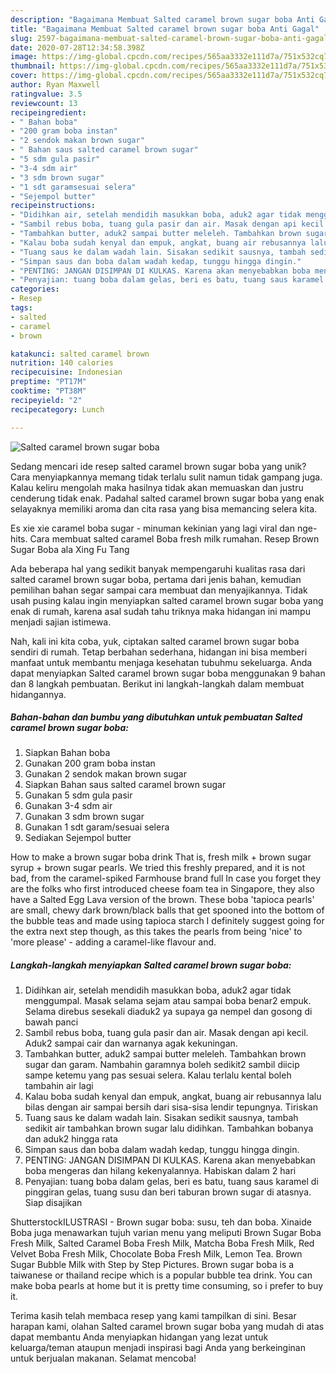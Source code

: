 ```yaml
---
description: "Bagaimana Membuat Salted caramel brown sugar boba Anti Gagal"
title: "Bagaimana Membuat Salted caramel brown sugar boba Anti Gagal"
slug: 2597-bagaimana-membuat-salted-caramel-brown-sugar-boba-anti-gagal
date: 2020-07-28T12:34:58.398Z
image: https://img-global.cpcdn.com/recipes/565aa3332e111d7a/751x532cq70/salted-caramel-brown-sugar-boba-foto-resep-utama.jpg
thumbnail: https://img-global.cpcdn.com/recipes/565aa3332e111d7a/751x532cq70/salted-caramel-brown-sugar-boba-foto-resep-utama.jpg
cover: https://img-global.cpcdn.com/recipes/565aa3332e111d7a/751x532cq70/salted-caramel-brown-sugar-boba-foto-resep-utama.jpg
author: Ryan Maxwell
ratingvalue: 3.5
reviewcount: 13
recipeingredient:
- " Bahan boba"
- "200 gram boba instan"
- "2 sendok makan brown sugar"
- " Bahan saus salted caramel brown sugar"
- "5 sdm gula pasir"
- "3-4 sdm air"
- "3 sdm brown sugar"
- "1 sdt garamsesuai selera"
- "Sejempol butter"
recipeinstructions:
- "Didihkan air, setelah mendidih masukkan boba, aduk2 agar tidak menggumpal. Masak selama sejam atau sampai boba benar2 empuk. Selama direbus sesekali diaduk2 ya supaya ga nempel dan gosong di bawah panci"
- "Sambil rebus boba, tuang gula pasir dan air. Masak dengan api kecil. Aduk2 sampai cair dan warnanya agak kekuningan."
- "Tambahkan butter, aduk2 sampai butter meleleh. Tambahkan brown sugar dan garam. Nambahin garamnya boleh sedikit2 sambil diicip sampe ketemu yang pas sesuai selera. Kalau terlalu kental boleh tambahin air lagi"
- "Kalau boba sudah kenyal dan empuk, angkat, buang air rebusannya lalu bilas dengan air sampai bersih dari sisa-sisa lendir tepungnya. Tiriskan"
- "Tuang saus ke dalam wadah lain. Sisakan sedikit sausnya, tambah sedikit air tambahkan brown sugar lalu didihkan. Tambahkan bobanya dan aduk2 hingga rata"
- "Simpan saus dan boba dalam wadah kedap, tunggu hingga dingin."
- "PENTING: JANGAN DISIMPAN DI KULKAS. Karena akan menyebabkan boba mengeras dan hilang kekenyalannya. Habiskan dalam 2 hari"
- "Penyajian: tuang boba dalam gelas, beri es batu, tuang saus karamel di pinggiran gelas, tuang susu dan beri taburan brown sugar di atasnya. Siap disajikan"
categories:
- Resep
tags:
- salted
- caramel
- brown

katakunci: salted caramel brown 
nutrition: 140 calories
recipecuisine: Indonesian
preptime: "PT17M"
cooktime: "PT38M"
recipeyield: "2"
recipecategory: Lunch

---
```



![Salted caramel brown sugar boba](https://img-global.cpcdn.com/recipes/565aa3332e111d7a/751x532cq70/salted-caramel-brown-sugar-boba-foto-resep-utama.jpg)

Sedang mencari ide resep salted caramel brown sugar boba yang unik? Cara menyiapkannya memang tidak terlalu sulit namun tidak gampang juga. Kalau keliru mengolah maka hasilnya tidak akan memuaskan dan justru cenderung tidak enak. Padahal salted caramel brown sugar boba yang enak selayaknya memiliki aroma dan cita rasa yang bisa memancing selera kita.

Es xie xie caramel boba sugar - minuman kekinian yang lagi viral dan nge-hits. Cara membuat salted caramel Boba fresh milk rumahan. Resep Brown Sugar Boba ala Xing Fu Tang

Ada beberapa hal yang sedikit banyak mempengaruhi kualitas rasa dari salted caramel brown sugar boba, pertama dari jenis bahan, kemudian pemilihan bahan segar sampai cara membuat dan menyajikannya. Tidak usah pusing kalau ingin menyiapkan salted caramel brown sugar boba yang enak di rumah, karena asal sudah tahu triknya maka hidangan ini mampu menjadi sajian istimewa.


Nah, kali ini kita coba, yuk, ciptakan salted caramel brown sugar boba sendiri di rumah. Tetap berbahan sederhana, hidangan ini bisa memberi manfaat untuk membantu menjaga kesehatan tubuhmu sekeluarga. Anda dapat menyiapkan Salted caramel brown sugar boba menggunakan 9 bahan dan 8 langkah pembuatan. Berikut ini langkah-langkah dalam membuat hidangannya.

<!--inarticleads1-->

##### Bahan-bahan dan bumbu yang dibutuhkan untuk pembuatan Salted caramel brown sugar boba:

1. Siapkan  Bahan boba
1. Gunakan 200 gram boba instan
1. Gunakan 2 sendok makan brown sugar
1. Siapkan  Bahan saus salted caramel brown sugar
1. Gunakan 5 sdm gula pasir
1. Gunakan 3-4 sdm air
1. Gunakan 3 sdm brown sugar
1. Gunakan 1 sdt garam/sesuai selera
1. Sediakan Sejempol butter


How to make a brown sugar boba drink That is, fresh milk + brown sugar syrup + brown sugar pearls. We tried this freshly prepared, and it is not bad, from the caramel-spiked Farmhouse brand full In case you forget they are the folks who first introduced cheese foam tea in Singapore, they also have a Salted Egg Lava version of the brown. These boba &#39;tapioca pearls&#39; are small, chewy dark brown/black balls that get spooned into the bottom of the bubble teas and made using tapioca starch I definitely suggest going for the extra next step though, as this takes the pearls from being &#39;nice&#39; to &#39;more please&#39; - adding a caramel-like flavour and. 

<!--inarticleads2-->

##### Langkah-langkah menyiapkan Salted caramel brown sugar boba:

1. Didihkan air, setelah mendidih masukkan boba, aduk2 agar tidak menggumpal. Masak selama sejam atau sampai boba benar2 empuk. Selama direbus sesekali diaduk2 ya supaya ga nempel dan gosong di bawah panci
1. Sambil rebus boba, tuang gula pasir dan air. Masak dengan api kecil. Aduk2 sampai cair dan warnanya agak kekuningan.
1. Tambahkan butter, aduk2 sampai butter meleleh. Tambahkan brown sugar dan garam. Nambahin garamnya boleh sedikit2 sambil diicip sampe ketemu yang pas sesuai selera. Kalau terlalu kental boleh tambahin air lagi
1. Kalau boba sudah kenyal dan empuk, angkat, buang air rebusannya lalu bilas dengan air sampai bersih dari sisa-sisa lendir tepungnya. Tiriskan
1. Tuang saus ke dalam wadah lain. Sisakan sedikit sausnya, tambah sedikit air tambahkan brown sugar lalu didihkan. Tambahkan bobanya dan aduk2 hingga rata
1. Simpan saus dan boba dalam wadah kedap, tunggu hingga dingin.
1. PENTING: JANGAN DISIMPAN DI KULKAS. Karena akan menyebabkan boba mengeras dan hilang kekenyalannya. Habiskan dalam 2 hari
1. Penyajian: tuang boba dalam gelas, beri es batu, tuang saus karamel di pinggiran gelas, tuang susu dan beri taburan brown sugar di atasnya. Siap disajikan


ShutterstockILUSTRASI - Brown sugar boba: susu, teh dan boba. Xinaide Boba juga menawarkan tujuh varian menu yang meliputi Brown Sugar Boba Fresh Milk, Salted Caramel Boba Fresh Milk, Matcha Boba Fresh Milk, Red Velvet Boba Fresh Milk, Chocolate Boba Fresh Milk, Lemon Tea. Brown Sugar Bubble Milk with Step by Step Pictures. Brown sugar boba is a taiwanese or thailand recipe which is a popular bubble tea drink. You can make boba pearls at home but it is pretty time consuming, so i prefer to buy it. 

Terima kasih telah membaca resep yang kami tampilkan di sini. Besar harapan kami, olahan Salted caramel brown sugar boba yang mudah di atas dapat membantu Anda menyiapkan hidangan yang lezat untuk keluarga/teman ataupun menjadi inspirasi bagi Anda yang berkeinginan untuk berjualan makanan. Selamat mencoba!
